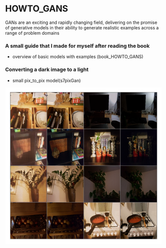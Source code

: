 # HOWTO_GANS
GANs are an exciting and rapidly changing field, delivering on the promise of generative models in their ability to generate realistic examples across a range of problem domains

### A small guide that I made for myself after reading the book
- overview of basic models with examples (book_HOWTO_GANS)

### Converting a dark image to a light
- small pix_to_pix model(s7pixGan)

<img src = 'video/s7d.png'/>
